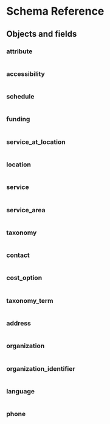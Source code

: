Schema Reference
================

## Objects and fields

### attribute

```{jsonschema} ../schema/attribute.json
```
### accessibility

```{jsonschema} ../schema/accessibility.json
```
### schedule

```{jsonschema} ../schema/schedule.json
```
### funding

```{jsonschema} ../schema/funding.json
```
### service_at_location

```{jsonschema} ../schema/service_at_location.json
```
### location

```{jsonschema} ../schema/location.json
```
### service

```{jsonschema} ../schema/service.json
```
### service_area

```{jsonschema} ../schema/service_area.json
```
### taxonomy

```{jsonschema} ../schema/taxonomy.json
```
### contact

```{jsonschema} ../schema/contact.json
```
### cost_option

```{jsonschema} ../schema/cost_option.json
```
### taxonomy_term

```{jsonschema} ../schema/taxonomy_term.json
```
### address

```{jsonschema} ../schema/address.json
```
### organization

```{jsonschema} ../schema/organization.json
```
### organization_identifier

```{jsonschema} ../schema/organization_identifier.json
```
### language

```{jsonschema} ../schema/language.json
```
### phone

```{jsonschema} ../schema/phone.json
```
